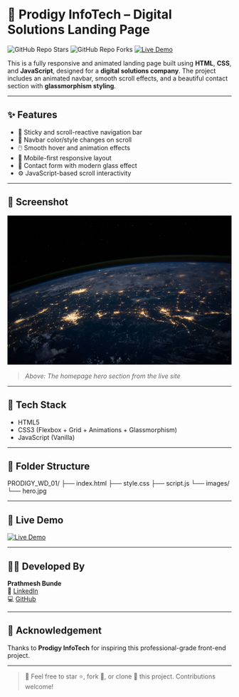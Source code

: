 # 🚀 Prodigy InfoTech – Digital Solutions Landing Page

![GitHub Repo Stars](https://img.shields.io/github/stars/Sparkydev007/PRODIGY_WD_01?style=social)
![GitHub Repo Forks](https://img.shields.io/github/forks/Sparkydev007/PRODIGY_WD_01?style=social)
[![Live Demo](https://img.shields.io/badge/Live%20Demo-Click%20Here-brightgreen?style=for-the-badge)](https://sparkydev007.github.io/PRODIGY_WD_01/)

This is a fully responsive and animated landing page built using **HTML**, **CSS**, and **JavaScript**, designed for a **digital solutions company**. The project includes an animated navbar, smooth scroll effects, and a beautiful contact section with **glassmorphism styling**.

---

## ✨ Features

- 📌 Sticky and scroll-reactive navigation bar  
- 🎨 Navbar color/style changes on scroll  
- 🖱️ Smooth hover and animation effects  
- 📱 Mobile-first responsive layout  
- 💬 Contact form with modern glass effect  
- ⚙️ JavaScript-based scroll interactivity

---

## 📸 Screenshot

![Landing Page Screenshot](https://github.com/Sparkydev007/PRODIGY_WD_01/blob/main/images/hero.jpg?raw=true)

> *Above: The homepage hero section from the live site*

---

## 🧰 Tech Stack

- HTML5  
- CSS3 (Flexbox + Grid + Animations + Glassmorphism)  
- JavaScript (Vanilla)

---

## 📁 Folder Structure

PRODIGY_WD_01/
├── index.html
├── style.css
├── script.js
└── images/
└── hero.jpg


---

## 🔗 Live Demo

[![Live Demo](https://img.shields.io/badge/🌐%20Live%20Site-Click%20to%20View-blue?style=for-the-badge)](https://sparkydev007.github.io/PRODIGY_WD_01/)

---

## 👨‍💻 Developed By

**Prathmesh Bunde**  
🔗 [LinkedIn](https://www.linkedin.com/in/prathmesh-bunde-97771b209/)  
💻 [GitHub](https://github.com/Sparkydev007)

---

## 🙏 Acknowledgement

Thanks to **Prodigy InfoTech** for inspiring this professional-grade front-end project.

---

> 📢 Feel free to star ⭐, fork 🍴, or clone 🔁 this project. Contributions welcome!
